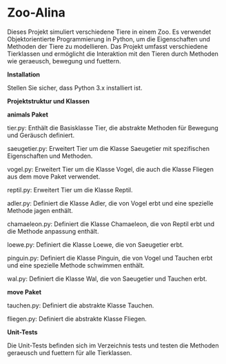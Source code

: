 # Zoo-Alina

Dieses Projekt simuliert verschiedene Tiere in einem Zoo. 
Es verwendet Objektorientierte Programmierung in Python, um die Eigenschaften und Methoden der Tiere zu modellieren. 
Das Projekt umfasst verschiedene Tierklassen und ermöglicht die Interaktion mit den Tieren durch Methoden wie geraeusch, bewegung und fuettern.


**Installation**

Stellen Sie sicher, dass Python 3.x installiert ist. 



**Projektstruktur und Klassen**

**animals Paket**

tier.py: Enthält die Basisklasse Tier, die abstrakte Methoden für Bewegung und Geräusch definiert.

saeugetier.py: Erweitert Tier um die Klasse Saeugetier mit spezifischen Eigenschaften und Methoden.

vogel.py: Erweitert Tier um die Klasse Vogel, die auch die Klasse Fliegen aus dem move Paket verwendet.


reptil.py: Erweitert Tier um die Klasse Reptil.

adler.py: Definiert die Klasse Adler, die von Vogel erbt und eine spezielle Methode jagen enthält.

chamaeleon.py: Definiert die Klasse Chamaeleon, die von Reptil erbt und die Methode anpassung enthält.

loewe.py: Definiert die Klasse Loewe, die von Saeugetier erbt.

pinguin.py: Definiert die Klasse Pinguin, die von Vogel und Tauchen erbt und eine spezielle Methode schwimmen enthält.

wal.py: Definiert die Klasse Wal, die von Saeugetier und Tauchen erbt.



**move Paket**

tauchen.py: Definiert die abstrakte Klasse Tauchen.

fliegen.py: Definiert die abstrakte Klasse Fliegen.



**Unit-Tests**

Die Unit-Tests befinden sich im Verzeichnis tests und testen die Methoden geraeusch und fuettern für alle Tierklassen.

